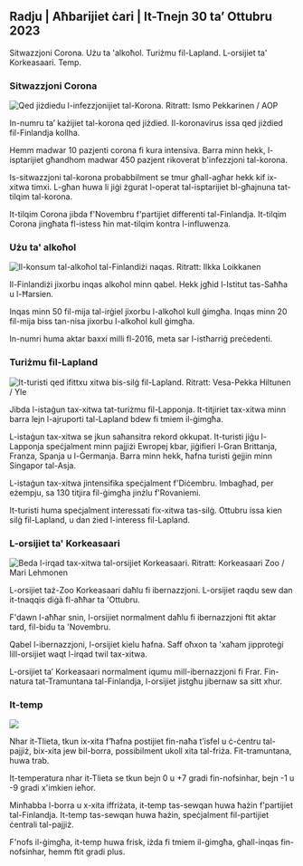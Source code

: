 ## Radju \| Aħbarijiet ċari \| It-Tnejn 30 ta’ Ottubru 2023

Sitwazzjoni Corona. Użu ta 'alkoħol. Turiżmu fil-Lapland. L-orsijiet ta' Korkeasaari. Temp.

### Sitwazzjoni Corona

![Qed jiżdiedu l-infezzjonijiet tal-Korona. Ritratt: Ismo Pekkarinen / AOP](https://images.cdn.yle.fi/image/upload/c_crop,h_1992,w_3543,x_0,y_232/ar_1.7777777777777777,c_fill,g_faces,h_670/0d_r/1201.q_auto:eco/f_auto/fl_lossy/v1698673937/39-1193332653fb40a9c4a2)

In-numru ta’ każijiet tal-korona qed jiżdied. Il-koronavirus issa qed jiżdied fil-Finlandja kollha.

Hemm madwar 10 pazjenti corona fi kura intensiva. Barra minn hekk, l-isptarijiet għandhom madwar 450 pazjent rikoverat b'infezzjoni tal-korona.

Is-sitwazzjoni tal-korona probabbilment se tmur għall-agħar hekk kif ix-xitwa timxi. L-għan huwa li jiġi żgurat l-operat tal-isptarijiet bl-għajnuna tat-tilqim tal-korona.

It-tilqim Corona jibda f'Novembru f'partijiet differenti tal-Finlandja. It-tilqim Corona jingħata fl-istess ħin mat-tilqim kontra l-influwenza.

### Użu ta' alkoħol

![Il-konsum tal-alkoħol tal-Finlandiżi naqas. Ritratt: Ilkka Loikkanen](https://images.cdn.yle.fi/image/upload/c_crop,h_2160,w_3840,x_0,y_325/ar_1.7777777777777777,c_fill,g_faces,h_675,w_pr_0100.eco/f_auto/fl_lossy/v1682602904/39-1105424644a7b35b4046)

Il-Finlandiżi jixorbu inqas alkoħol minn qabel. Hekk jgħid l-Istitut tas-Saħħa u l-Ħarsien.

Inqas minn 50 fil-mija tal-irġiel jixorbu l-alkoħol kull ġimgħa. Inqas minn 20 fil-mija biss tan-nisa jixorbu l-alkoħol kull ġimgħa.

In-numri huma aktar baxxi milli fl-2016, meta sar l-istħarriġ preċedenti.

### Turiżmu fil-Lapland

![It-turisti qed ifittxu xitwa bis-silġ fil-Lapland. Ritratt: Vesa-Pekka Hiltunen / Yle](https://images.cdn.yle.fi/image/upload/c_crop,h_3375,w_6000,x_0,y_473/ar_1.7777777777777777,c_fill,g_faces,w_12_r.0/q_auto:eco/f_auto/fl_lossy/v1673250132/39-105687963bbc441bd57b)

Jibda l-istaġun tax-xitwa tat-turiżmu fil-Lapponja. It-titjiriet tax-xitwa minn barra lejn l-ajruporti tal-Lapland bdew fi tmiem il-ġimgħa.

L-istaġun tax-xitwa se jkun saħansitra rekord okkupat. It-turisti jiġu l-Lapponja speċjalment minn pajjiżi Ewropej kbar, jiġifieri l-Gran Brittanja, Franza, Spanja u l-Ġermanja. Barra minn hekk, ħafna turisti ġejjin minn Singapor tal-Asja.

L-istaġun tax-xitwa jintensifika speċjalment f'Diċembru. Imbagħad, per eżempju, sa 130 titjira fil-ġimgħa jinżlu f'Rovaniemi.

It-turisti huma speċjalment interessati fix-xitwa tas-silġ. Ottubru issa kien silġ fil-Lapland, u dan żied l-interess fil-Lapland.

### L-orsijiet ta' Korkeasaari

![Beda l-irqad tax-xitwa tal-orsijiet Korkeasaari. Ritratt: Korkeasaari Zoo / Mari Lehmonen](https://images.cdn.yle.fi/image/upload/c_crop,h_3239,w_5759,x_0,y_0/ar_1.7777777777777777,c_fill,g_faces,w_12_150,w_12700/q_auto:eco/f_auto/fl_lossy/v1698664391/39-1193141653f687431ff4)

L-orsijiet taż-Zoo Korkeasaari daħlu fi ibernazzjoni. L-orsijiet raqdu sew dan it-tnaqqis diġà fl-aħħar ta 'Ottubru.

F'dawn l-aħħar snin, l-orsijiet normalment daħlu fi ibernazzjoni ftit aktar tard, fil-bidu ta 'Novembru.

Qabel l-ibernazzjoni, l-orsijiet kielu ħafna. Saff oħxon ta 'xaħam jipproteġi lill-orsijiet waqt l-irqad twil tax-xitwa.

L-orsijiet ta’ Korkeasaari normalment iqumu mill-ibernazzjoni fi Frar. Fin-natura tat-Tramuntana tal-Finlandja, l-orsijiet jistgħu jibernaw sa sitt xhur.

### It-temp

![](https://images.cdn.yle.fi/image/upload/c_crop,h_1080,w_1919,x_0,y_0/ar_1.7777777777777777,c_fill,g_faces,h_675,w_1200/dpr_auto1eco:0/dpr_1eco:f_auto/fl_lossy/v1698681609/39-1193390653fd2ed08682)

Nhar it-Tlieta, tkun ix-xita f’ħafna postijiet fin-naħa t’isfel u ċ-ċentru tal-pajjiż, bix-xita jew bil-borra, possibilment ukoll xita tal-friża. Fit-tramuntana, huwa trab.

It-temperatura nhar it-Tlieta se tkun bejn 0 u +7 gradi fin-nofsinhar, bejn -1 u -9 gradi x'imkien ieħor.

Minħabba l-borra u x-xita iffriżata, it-temp tas-sewqan huwa ħażin f'partijiet tal-Finlandja. It-temp tas-sewqan huwa ħażin, speċjalment fil-partijiet ċentrali tal-pajjiż.

F'nofs il-ġimgħa, it-temp huwa frisk, iżda fi tmiem il-ġimgħa, għall-inqas fin-nofsinhar, hemm ftit gradi plus.